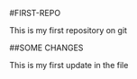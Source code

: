 #FIRST-REPO

This is my first repository on git

##SOME CHANGES

This is my first update in the file